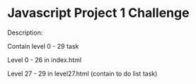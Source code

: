 # Javascript Project 1 Challenge

Description: 

Contain level 0 - 29 task

Level 0 - 26 in index.html

Level 27 - 29 in level27.html (contain to do list task)